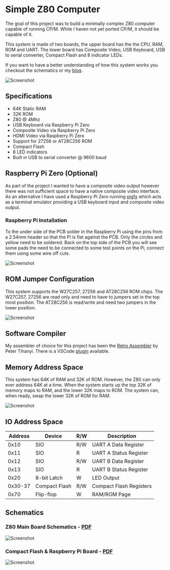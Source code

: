 # Simple Z80 Computer
The goal of this project was to build a minimally complex Z80 computer capable of running CP/M. While I haven not yet ported CP/M, it should be capable of it.

This system is made of two boards, the upper board has the the CPU, RAM, ROM and UART. The lower board has Composite Video, USB Keyboard, USB to serial converter, Compact Flash and 8 indicator LEDs.

If you want to have a better understanding of how this system works you checkout the schematics or my [blog](https://blog.tephra.me/z80_sbc/).

![Screenshot](images/simple_Z80_system.jpg)


## Specifications ##
* 64K Static RAM
* 32K ROM
* Z80 @ 4Mhz
* USB Keyboard via Raspberry Pi Zero
* Composite Video via Raspberry Pi Zero
* HDMI Video via Raspberry Pi Zero
* Support for 27256 or AT28C256 ROM
* Compact Flash
* 8 LED indicators
* Built in USB to serial converter @ 9600 baud

## Raspberry Pi Zero (Optional) ##
As part of the project I wanted to have a composite video output however there was not sufficient space to have a native composite video interface. As an alternative I have used a Raspberry Pi Zero running [pigfx](https://github.com/fbergama/pigfx) which acts as a terminal emulator providing a USB keyboard input and composite video output.

### Raspberry Pi Installation ###
To the under side of the PCB solder in the Raspberry Pi using the pins from a 2.54mm header so that the Pi is flat against the PCB. Only the circles and yellow need to be soldered. Back on the top side of the PCB you will see some pads the need to be connected to some test points on the Pi, connect them using some wire off cuts.

![Screenshot](images/raspberry_pi_solder_points.png)

## ROM Jumper Configuration ##

This system supports the W27C257, 27256 and AT28C256 ROM chips. The W27C257, 27256 are read only and need to have to jumpers set in the top most position. The AT28C256 is read/write and need two jumpers in the lower position.

![Screenshot](images/rom_jumper_setting.jpg)

## Software Compiler ##
My assembler of choice for this project has been the [Retro Assembler](https://enginedesigns.net/retroassembler/) by Peter Tihanyi. There is a VSCode [plugin](https://marketplace.visualstudio.com/items?itemName=EngineDesigns.retroassembler) available.

## Memory Address Space ##

This system has 64K of RAM and 32K of ROM. However, the Z80 can only ever address 64K at a time. When the system starts up the top 32K of memory maps to RAM, and the lower 32K maps to ROM. The system can, when ready, swap the lower 32K of ROM for RAM.

![Screenshot](images/memory_layout.png)

 ## IO Address Space ##

| Address | Device        | R/W | Description             |
|---------|---------------|-----|-------------------------|
| 0x10    | SIO           | R/W | UART A Data Register    |
| 0x11    | SIO           | R   | UART A Status Register  |
| 0x12    | SIO           | R/W | UART B Data Register    |
| 0x13    | SIO           | R   | UART B Status Register  |
| 0x20    | 8-bit Latch   | W   | LED Output              |
| 0x30-37 | Compact Flash | R/W | Compact Flash Registers |
| 0x70    | Flip-flop     | W   | RAM/ROM Page            |

## Schematics ##

### Z80 Main Board Schematics - [PDF](design_files/main_board/simple_Z80.pdf) ###
![Screenshot](images/simple_Z80_schematic.png)

### Compact Flash & Raspberry Pi Board - [PDF](design_files/CompactFlash/CompactFlash.pdf) ###

![Screenshot](images/compact_flash_schematic.png)

